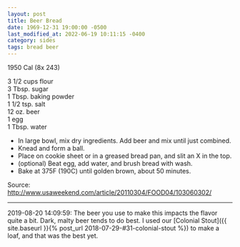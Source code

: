 ```yaml
---
layout: post
title: Beer Bread
date: 1969-12-31 19:00:00 -0500
last_modified_at: 2022-06-19 10:11:15 -0400
category: sides
tags: bread beer
---
```

1950 Cal (8x 243)

3 1/2 cups flour  
3 Tbsp. sugar  
1 Tbsp. baking powder  
1 1/2 tsp.  salt  
12 oz. beer  
1 egg  
1 Tbsp. water  

* In large bowl, mix dry ingredients.  Add beer and mix until just combined.
* Knead and form a ball.
* Place on cookie sheet or in a greased bread pan, and slit an X in the top.
* (optional) Beat egg, add water, and brush bread with wash.
* Bake at 375F (190C) until golden brown, about 50 minutes.

Source: <http://www.usaweekend.com/article/20110304/FOOD04/103060302/>

---

2019-08-20 14:09:59: The beer you use to make this impacts the flavor quite a bit.
Dark, malty beer tends to do best.  I used our [Colonial Stout]({{ site.baseurl }}{% post_url 2018-07-29-#31-colonial-stout %}) to make a loaf, and
that was the best yet.

